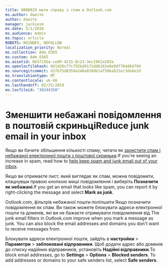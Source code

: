```yaml
---
title: 8000029 мати справу з спам в Outlook.com
ms.author: daeite
author: daeite
manager: jackiesm
ms.date: 5/1/2018
ms.audience: Admin
ms.topic: article
ROBOTS: NOINDEX, NOFOLLOW
localization_priority: Normal
ms.collection: Adm_O365
ms.custom: Adm_O365
ms.assetid: 6b5f15ba-ced9-4215-8c23-3ec1962a283a
ms.openlocfilehash: 0d1426cf7cf55bd4172dd6192e8e9df784d6479d
ms.sourcegitcommit: d1fb75d8359a248a03ddb1af50bab31ec3de6e2d
ms.translationtype: MT
ms.contentlocale: uk-UA
ms.lasthandoff: 02/25/2019
ms.locfileid: "30244350"
---
```

# <a name="reduce-junk-email-in-your-inbox"></a><span data-ttu-id="53732-102">Зменшити небажані повідомлення в поштовій скриньці</span><span class="sxs-lookup"><span data-stu-id="53732-102">Reduce junk email in your inbox</span></span>

<span data-ttu-id="53732-103">Якщо ви бачите збільшення кількості спаму, читати як [захистити спам і небажаної електронної пошти з поштової скриньки](https://go.microsoft.com/fwlink/p/?linkid=873140).</span><span class="sxs-lookup"><span data-stu-id="53732-103">If you're seeing an increase in spam, read how to [help keep spam and junk email out of your inbox](https://go.microsoft.com/fwlink/p/?linkid=873140).</span></span>
  
<span data-ttu-id="53732-104">Якщо ви отримаєте лист, який виглядає як спам, можна повідомити, клацнувши правою кнопкою миші повідомлення і виберіть **Позначити як небажані**.</span><span class="sxs-lookup"><span data-stu-id="53732-104">If you get an email that looks like spam, you can report it by right-clicking the message and select **Mark as junk**.</span></span> 
  
<span data-ttu-id="53732-p101">Outlook.com, фільтрів небажаної пошти поліпшити Якщо позначити повідомлення як спам. Ви також можете блокувати адреси електронної пошти та доменів, які ви не бажаєте отримувати повідомлення від.</span><span class="sxs-lookup"><span data-stu-id="53732-p101">The junk email filters in Outlook.com improve when you mark a message as junk. You can also block the email addresses and domains you don't want to receive messages from.</span></span>
  
<span data-ttu-id="53732-p102">Блокувати адреси електронної пошти, зайдіть в **настройки** \> **Параметри** \> **заблоковані відправники**. Щоб додати адрес або доменів до списку надійних відправників, установіть **Надійні відправники**.</span><span class="sxs-lookup"><span data-stu-id="53732-p102">To block email addresses, go to **Settings** \> **Options** \> **Blocked senders**. To add addresses or domains to your safe senders list, select **Safe senders**.</span></span> 
  


